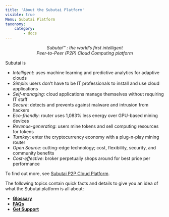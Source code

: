 ```yaml
---
title: 'About the Subutai Platform'
visible: true
Menu: Subutai Platform
taxonomy:
    category:
        - docs
---
```


<p align="middle"><i>Subutai&trade; : the world’s first intelligent <br> Peer-to-Peer (P2P) Cloud Computing platform
</i></p> 


Subutai is 
* _Intelligent_: uses machine learning and predictive analytics for adaptive clouds
* _Simple_: users don’t have to be IT professionals to install and use cloud applications
* _Self-managing_: cloud applications manage themselves without requiring IT staff
* _Secure_: detects and prevents against malware and intrusion from hackers
* _Eco-friendly_: router uses 1,083% less energy over GPU-based mining devices
* _Revenue-generating_: users mine tokens and sell computing resources for tokens
* _Turnkey_: enter the cryptocurrency economy with a plug-n-play mining router
* _Open Source_: cutting-edge technology; cost, flexibility, security, and community benefits
* _Cost-effective_: broker perpetually shops around for best price per performance

To find out more, see [Subutai P2P Cloud Platform](https://subutai.io/p2p-cloud-platform.html).   

The following topics contain quick facts and details to give you an idea of what the Subutai platform is all about:
* **[Glossary](../../glossary)**
* **[FAQs](../../faqs)**
* **[Get Support](../../support)**
